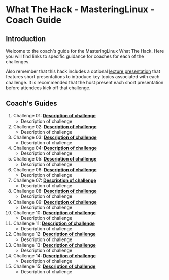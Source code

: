# What The Hack - MasteringLinux - Coach Guide

## Introduction
Welcome to the coach's guide for the MasteringLinux What The Hack. Here you will find links to specific guidance for coaches for each of the challenges.

Also remember that this hack includes a optional [lecture presentation](Lectures.pptx) that features short presentations to introduce key topics associated with each challenge. It is recommended that the host present each short presentation before attendees kick off that challenge.

## Coach's Guides
1. Challenge 01: **[Description of challenge](./Solution-01.md)**
	 - Description of challenge
1. Challenge 02: **[Description of challenge](./Solution-02.md)**
	 - Description of challenge
1. Challenge 03: **[Description of challenge](./Solution-03.md)**
	 - Description of challenge
1. Challenge 04: **[Description of challenge](./Solution-04.md)**
	 - Description of challenge
1. Challenge 05: **[Description of challenge](./Solution-05.md)**
	 - Description of challenge
1. Challenge 06: **[Description of challenge](./Solution-06.md)**
	 - Description of challenge
1. Challenge 07: **[Description of challenge](./Solution-07.md)**
	 - Description of challenge
1. Challenge 08: **[Description of challenge](./Solution-08.md)**
	 - Description of challenge
1. Challenge 09: **[Description of challenge](./Solution-09.md)**
	 - Description of challenge
1. Challenge 10: **[Description of challenge](./Solution-10.md)**
	 - Description of challenge
1. Challenge 11: **[Description of challenge](./Solution-11.md)**
	 - Description of challenge
1. Challenge 12: **[Description of challenge](./Solution-12.md)**
	 - Description of challenge
1. Challenge 13: **[Description of challenge](./Solution-13.md)**
	 - Description of challenge
1. Challenge 14: **[Description of challenge](./Solution-14.md)**
	 - Description of challenge
1. Challenge 15: **[Description of challenge](./Solution-15.md)**
	 - Description of challenge
